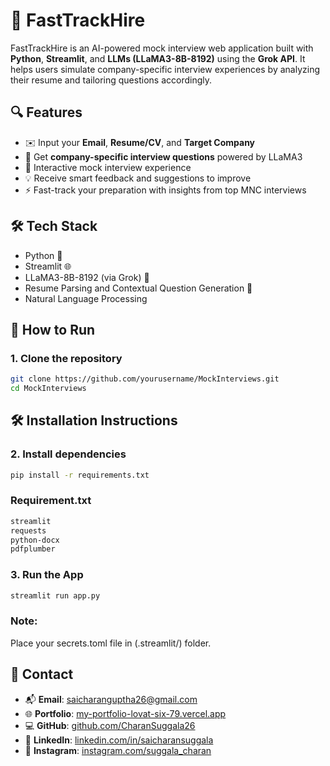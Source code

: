 # 🚀 FastTrackHire

FastTrackHire is an AI-powered mock interview web application built with **Python**, **Streamlit**, and **LLMs (LLaMA3-8B-8192)** using the **Grok API**. It helps users simulate company-specific interview experiences by analyzing their resume and tailoring questions accordingly.

## 🔍 Features

- ✉️ Input your **Email**, **Resume/CV**, and **Target Company**
- 🤖 Get **company-specific interview questions** powered by LLaMA3
- 🎤 Interactive mock interview experience
- 💡 Receive smart feedback and suggestions to improve
- ⚡ Fast-track your preparation with insights from top MNC interviews


## 🛠 Tech Stack

- Python 🐍  
- Streamlit 🌐  
- LLaMA3-8B-8192 (via Grok) 🧠  
- Resume Parsing and Contextual Question Generation 📄
- Natural Language Processing


## 🚀 How to Run

### 1. Clone the repository

```bash
git clone https://github.com/yourusername/MockInterviews.git
cd MockInterviews
```
## 🛠 Installation Instructions

### 2. Install dependencies

```bash
pip install -r requirements.txt
```
### Requirement.txt
```bash
streamlit
requests
python-docx
pdfplumber
```
### 3. Run the App
```bash
streamlit run app.py
```
### Note:
Place your secrets.toml file in (.streamlit/) folder.

## 📧 Contact

- 📬 **Email**: [saicharanguptha26@gmail.com](mailto:saicharanguptha26@gmail.com)  
- 🌐 **Portfolio**: [my-portfolio-lovat-six-79.vercel.app](https://my-portfolio-lovat-six-79.vercel.app/)  
- 💻 **GitHub**: [github.com/CharanSuggala26](https://github.com/CharanSuggala26)  
- 🔗 **LinkedIn**: [linkedin.com/in/saicharansuggala](https://www.linkedin.com/in/saicharansuggala/)  
- 📸 **Instagram**: [instagram.com/suggala_charan](https://www.instagram.com/suggala_charan)

